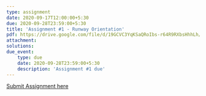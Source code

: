 ```yaml
---
type: assignment
date: 2020-09-17T12:00:00+5:30
due: 2020-09-28T23:59:00+5:30
title: 'Assignment #1 - Runway Orientation'
pdf: https://drive.google.com/file/d/19GCVC3YqKSaQRoIbs-r64R9RXbsHhhLh/view?usp=sharing
attachment: 
solutions: 
due_event: 
    type: due
    date: 2020-09-28T23:59:00+5:30
    description: 'Assignment #1 due'
---
```

[Submit Assignment here](https://learn.priyanshsingh.in/)

